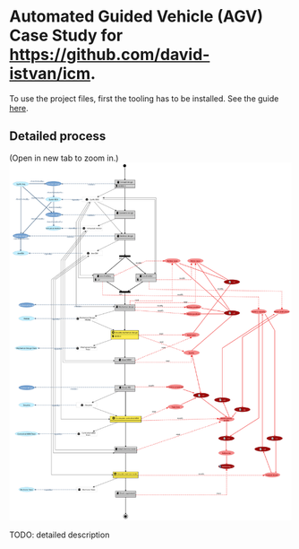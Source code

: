 # Automated Guided Vehicle (AGV) Case Study for https://github.com/david-istvan/icm.

To use the project files, first the tooling has to be installed. See the guide [here](https://github.com/david-istvan/icm#installation-guide).

## Detailed process
(Open in new tab to zoom in.)
![alt text](https://raw.githubusercontent.com/david-istvan/agv/master/be.uantwerpen.msdl.icm.cases.agv/AGV%20Process%20Model.png)


TODO: detailed description

